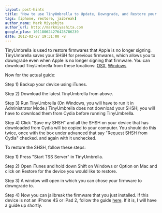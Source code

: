 ```yaml
---
layout: post-hints
title: "How to use TinyUmbrella to Update, Downgrade, and Restore your iPhone"
tags: [iphone, restore, jaibreak]
author_name: Mark Miyashita
author_url: http://markmiyashita.com
google_plus: 101180624276428786239
date: 2012-02-27 19:31:00 -8
---
```


TinyUmbrella is used to restore firmwares that Apple is no longer signing. TinyUmbrella saves your SHSH for previous firmwares, which allows you to downgrade even when Apple is no longer signing that firmware. You can download TinyUmbrella from these locations:
<a href="http://cache.firmwareumbrella.com/downloads/TinyUmbrella-5.10.06.pkg">OSX</a>, <a href="http://cache.firmwareumbrella.com/downloads/tinyumbrella-5.10.06.exe">Windows</a>

Now for the actual guide:

Step 1) Backup your device using iTunes.

Step 2) Download the latest TinyUmbrella from above.

Step 3) Run TinyUmbrella (On Windows, you will have to run it in Administrator Mode.) TinyUmbrella does not download your SHSH; you will have to download them from Cydia before running TinyUmbrella.

Step 4) Click "Save my SHSH" and all the SHSH on your device that has downloaded from Cydia will be copied to your computer. You should do this twice, once with the box under advanced that say "Request SHSH from Cydia" checked. and again with it unchecked.

To restore the SHSH, follow these steps:

Step 1) Press "Start TSS Server" in TinyUmbrella.

Step 2) Open iTunes and hold down Shift on Windows or Option on Mac and click on Restore for the device you would like to restore.

Step 3) A window will open in which you can chose your firmware to downgrade to.

Step 4) Now you can jailbreak the firmware that you just installed. If this device is not an iPhone 4S or iPad 2, follow the guide <a href="/how-to-jailbreak-iphone-4-ipod-touch-4th-generation-ipad-iphone-3gs-untethered/">here</a>. If it is, I will have a guide up shortly.
